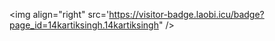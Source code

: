 <img align="right" src='https://visitor-badge.laobi.icu/badge?page_id=14kartiksingh.14kartiksingh" />
